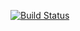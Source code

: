 [![Build Status](https://travis-ci.com/veegn/veegn.svg?branch=master)](https://travis-ci.com/veegn/veegn)
